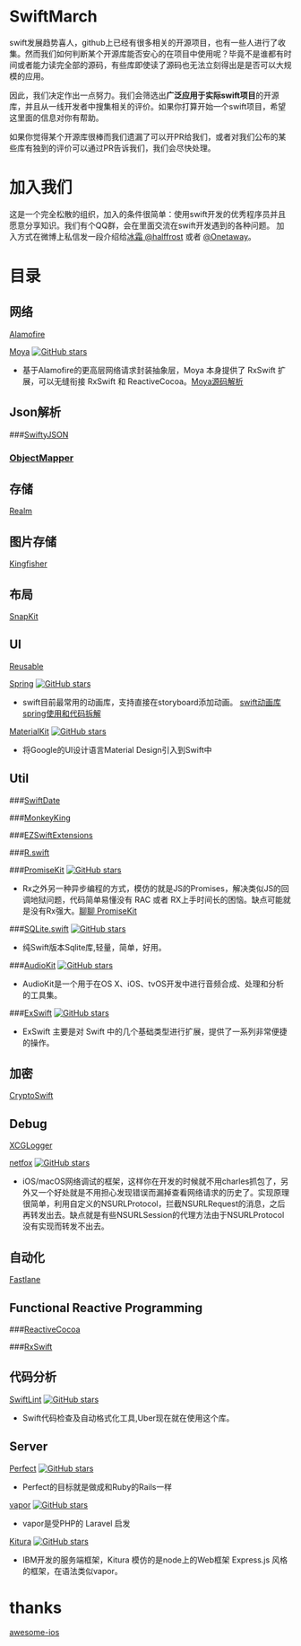 # SwiftMarch
swift发展趋势喜人，github上已经有很多相关的开源项目，也有一些人进行了收集。然而我们如何判断某个开源库能否安心的在项目中使用呢？毕竟不是谁都有时间或者能力读完全部的源码，有些库即使读了源码也无法立刻得出是是否可以大规模的应用。

因此，我们决定作出一点努力。我们会筛选出**广泛应用于实际swift项目**的开源库，并且从一线开发者中搜集相关的评价。如果你打算开始一个swift项目，希望这里面的信息对你有帮助。

如果你觉得某个开源库很棒而我们遗漏了可以开PR给我们，或者对我们公布的某些库有独到的评价可以通过PR告诉我们，我们会尽快处理。

# 加入我们
这是一个完全松散的组织，加入的条件很简单：使用swift开发的优秀程序员并且愿意分享知识。我们有个QQ群，会在里面交流在swift开发遇到的各种问题。
加入方式在微博上私信发一段介绍给[冰霜 @halffrost]( http://weibo.com/u/1936502837) 或者 [@Onetaway](http://weibo.com/u/1683298872)。

# 目录

## 网络
 [Alamofire](https://github.com/Alamofire/Alamofire)

 [Moya](https://github.com/Moya/Moya)  [![GitHub stars](https://img.shields.io/github/stars/Moya/Moya.svg)]()
  * 基于Alamofire的更高层网络请求封装抽象层，Moya 本身提供了 RxSwift 扩展，可以无缝衔接 RxSwift 和 ReactiveCocoa。[Moya源码解析](http://blog.inet198.cn/?lh844386434/article/details/51818017)

## Json解析
###[SwiftyJSON](https://github.com/SwiftyJSON/SwiftyJSON)

### [ObjectMapper](https://github.com/Hearst-DD/ObjectMapper)

## 存储
[Realm](https://realm.io/cn)

## 图片存储
[Kingfisher](https://github.com/onevcat/Kingfisher)

## 布局
[SnapKit](https://github.com/SnapKit/SnapKit)

## UI
[Reusable](https://github.com/AliSoftware/Reusable)

[Spring](https://github.com/MengTo/Spring)  [![GitHub stars](https://img.shields.io/github/stars/MengTo/Spring.svg)]()
 * swift目前最常用的动画库，支持直接在storyboard添加动画。 [swift动画库spring使用和代码拆解](http://liuyanwei.jumppo.com/2015/11/22/iOS-library-spring.html)

[MaterialKit](https://github.com/nghialv/MaterialKit) [![GitHub stars](https://img.shields.io/github/stars/nghialv/MaterialKit.svg)]()
 * 将Google的UI设计语言Material Design引入到Swift中
 
## Util
###[SwiftDate](https://github.com/malcommac/SwiftDate)

###[MonkeyKing](https://github.com/nixzhu/MonkeyKing)

###[EZSwiftExtensions](https://github.com/goktugyil/EZSwiftExtensions)

###[R.swift](https://github.com/mac-cain13/R.swift)

###[PromiseKit](https://github.com/mxcl/PromiseKit) [![GitHub stars](https://img.shields.io/github/stars/mxcl/PromiseKit.svg)]()
 * Rx之外另一种异步编程的方式，模仿的就是JS的Promises，解决类似JS的回调地狱问题，代码简单易懂没有 RAC 或者 RX上手时间长的困恼。缺点可能就是没有Rx强大。[聊聊 PromiseKit
](http://swiftcafe.io/2016/07/17/promisekit/)




###[SQLite.swift](https://github.com/stephencelis/SQLite.swift) [![GitHub stars](https://img.shields.io/github/stars/stephencelis/SQLite.swift.svg)]()
 * 纯Swift版本Sqlite库,轻量，简单，好用。

###[AudioKit](https://github.com/audiokit/AudioKit) [![GitHub stars](https://img.shields.io/github/stars/audiokit/AudioKit.svg)]()
 * AudioKit是一个用于在OS X、iOS、tvOS开发中进行音频合成、处理和分析的工具集。


###[ExSwift](https://github.com/pNre/ExSwift)  [![GitHub stars](https://img.shields.io/github/stars/pNre/ExSwift.svg)]()
 * ExSwift 主要是对 Swift 中的几个基础类型进行扩展，提供了一系列非常便捷的操作。

## 加密
[CryptoSwift](https://github.com/krzyzanowskim/CryptoSwift)

## Debug
[XCGLogger](https://github.com/DaveWoodCom/XCGLogger)

[netfox](https://github.com/kasketis/netfox)   [![GitHub stars](https://img.shields.io/github/stars/kasketis/netfox.svg)]()
 * iOS/macOS网络调试的框架，这样你在开发的时候就不用charles抓包了，另外又一个好处就是不用担心发现错误而漏掉查看网络请求的历史了。实现原理很简单，利用自定义的NSURLProtocol，拦截NSURLRequest的消息，之后再转发出去。缺点就是有些NSURLSession的代理方法由于NSURLProtocol没有实现而转发不出去。
 
## 自动化
[Fastlane](https://github.com/fastlane/fastlane)

## Functional Reactive Programming
###[ReactiveCocoa](https://github.com/ReactiveCocoa/ReactiveCocoa)

###[RxSwift](https://github.com/ReactiveX/RxSwift)

## 代码分析
[SwiftLint](https://github.com/realm/SwiftLint)  [![GitHub stars](https://img.shields.io/github/stars/realm/SwiftLint.svg)]()
 * Swift代码检查及自动格式化工具,Uber现在就在使用这个库。


## Server
[Perfect](https://github.com/PerfectlySoft/Perfect) [![GitHub stars](https://img.shields.io/github/stars/PerfectlySoft/Perfect.svg)]()
 * Perfect的目标就是做成和Ruby的Rails一样

[vapor](https://github.com/vapor/vapor) [![GitHub stars](https://img.shields.io/github/stars/vapor/vapor.svg)]()
 * vapor是受PHP的 Laravel 启发

[Kitura](https://github.com/IBM-Swift/Kitura) [![GitHub stars](https://img.shields.io/github/stars/IBM-Swift/Kitura.svg)]()
 * IBM开发的服务端框架，Kitura 模仿的是node上的Web框架 Express.js 风格的框架，在语法类似vapor。

# thanks
[awesome-ios](https://github.com/vsouza/awesome-ios)



